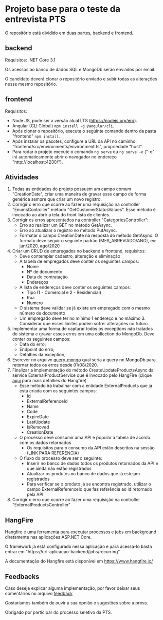 # Projeto base para o teste da entrevista PTS
O repositório está dividido em duas partes, backend e frontend.

## backend
Requisitos: .NET Core 3.1

Os acessos ao banco de dados SQL e MongoDb serão enviados por email.

O candidato deverá clonar o repositório enviado e subir todas as alterações nesse mesmo repositório.

## frontend
Requisitos: 
- Node JS, pode ser a versão atual LTS (https://nodejs.org/en/).
- Angular (CLI Global) `npm install -g @angular/cli`.
- Após clonar o repositório, execute o seguinte comando dentro da pasta "frontend" `npm install`.
- Após instalar os pacotes, configure a URL da API no caminho: "frontend/src/environments/environment.ts", propriedade "host".
- Para rodar o projeto execute o comando `ng serve` ou `ng serve -o` ("-o" irá automaticamente abrir o navegador no endereço "http://localhost:4200/").

## Atividades
1. Todas as entidades do projeto possuem um campo comum "CreationDate", criar uma maneira de gravar esse campo de forma genérica sempre que criar um novo registro.
2. Corrigir o erro que ocorre ao fazer uma requisição na controller "EnumsController" método "GetCustomerStatusValues". Esse método é invocado ao abrir a tela do front lista de clientes.
3. Corrigir os erros apresentados na controller "CategoriesController":
    - Erro ao realizar um GET no método GetAsync.
    - Erro ao atualizar o registro no método PutAsync.
    - Formatar o campo CreationDate na resposta do método GetAsync. O formato deve seguir o seguinte padrão (MES_ABREVIADO/ANO), ex: jun/2020, ago/2020
4. Criar um CRUD de empregados no backend e frontend, requisitos:
    - Deve contemplar cadastro, alteração e eliminação
    - A tabela de empregados deve conter os seguintes campos:
        - Nome
        - Nº de documento
        - Data de contratação
        - Endereços
    - A lista de endereços deve conter os seguintes campos:
        - Tipo (1 - Comercial e 2 - Residencial)
        - Rua
        - Numero
    - O sistema deve validar se já existe um empregado com o mesmo número de documento
    - Um empregado deve ter no mínimo 1 endereço e no máximo 3. Considerar que esses limites podem sofrer alterações no futuro.
5. Implementar uma forma de capturar todos os exceptions não tratados do sistema e gravar esses erros em uma collection do MongoDb. Deve conter os seguintes campos:
    - Data do erro;
    - Endpoint do erro;
    - Detalhes da exception;
6. Escrever no arquivo [query-mongo](feedback/query-mongo.txt) qual seria a query no MongoDb para retornar todos os erros desde 01/08/2020.
6. Finalizar a implementação do método CreateUpdateProductsAsync da service ExternalProductService que é invocado pelo HangFire (clique [aqui](#hangfire) para mais detalhes do Hangfire)
    - Esse método irá trabalhar com a entidade ExternalProducts que já está criada com os seguintes campos:
        - Id
        - ExternalReferenceId
        - Name
        - Code
        - ExpireDate
        - LastUpdate
        - IsRemoved
        - CreationDate
    - O processo deve consumir uma API e popular a tabela de acordo com os dados retornados
        - Os requisitos para o consumo da API estão descritos na sessão (LINK PARA REFERENCIA)
    - O fluxo do processo deve ser o seguinte:
        - Inserir no banco de dados todos os produtos retornados da API e que ainda não estão registrados
        - Atualizar os produtos no banco de dados que já estejam registrados
        - Para verificar se o produto já se encontra registrado, utilizar o campo ExternalReferenceId que faz referência ao Id retornado pela API
7. Corrigir o erro que ocorre ao fazer uma requisição na controller "ExternalProductsController"

## HangFire
Hangfire é uma ferramenta para executar processos e jobs em background diretamente nas aplicações ASP.NET Core.

O framework já está configurado nessa aplicação e para acessá-lo basta entrar em "https://url-aplicacao-backend/jobs/recurring"

A documentação do Hangfire está disponível em https://www.hangfire.io/

## Feedbacks
Caso deseje explicar alguma implementação, por favor deixar seus comentários no arquivo [feedback](feedback/feedback.txt)

Gostaríamos também de ouvir a sua opnião e sugestões sobre a prova.

Obrigado por participar do processo seletivo da PTS.